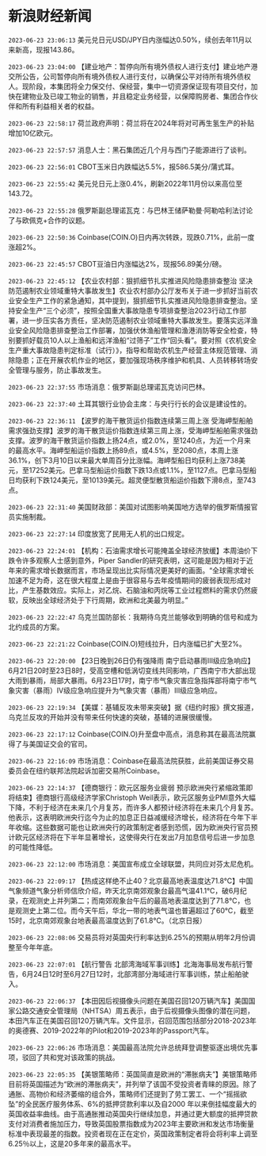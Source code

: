 # 新浪财经新闻
`2023-06-23 23:06:13` 美元兑日元USD/JPY日内涨幅达0.50%，续创去年11月以来新高，现报143.86。

`2023-06-23 23:04:00` 【建业地产：暂停向所有境外债权人进行支付】建业地产港交所公告，公司暂停向所有境外债权人进行支付，以确保公平对待所有境外债权人。现阶段，本集团将全力保交付、保经营，集中一切资源保证现有项目交付，加快在建物业及已竣工物业的销售，并且稳定业务经营，以保障购房者、集团合作伙伴和所有利益相关者的权益。

`2023-06-23 22:58:17` 荷兰政府声明：荷兰将在2024年将对可再生氢生产的补贴增加10亿欧元。

`2023-06-23 22:57:57` 消息人士：黑石集团近几个月与西门子能源进行了谈判。

`2023-06-23 22:56:01` CBOT玉米日内跌幅达5.5%，报586.5美分/蒲式耳。

`2023-06-23 22:55:42` 美元兑日元上涨0.4%，刷新2022年11月份以来高位至143.72。

`2023-06-23 22:55:28` 俄罗斯副总理诺瓦克：与巴林王储萨勒曼·阿勒哈利法讨论了与欧佩克+合作的议题。

`2023-06-23 22:50:36` Coinbase(COIN.O)日内再次转跌，现跌0.71%，此前一度涨超2%。

`2023-06-23 22:45:57` CBOT豆油日内涨幅达2%，现报56.89美分/磅。

`2023-06-23 22:45:12` 【农业农村部：狠抓细节扎实推进风险隐患排查整治 坚决防范遏制农业领域重特大事故发生】农业农村部办公厅发布关于进一步抓好当前农业安全生产工作的紧急通知，其中提到，狠抓细节扎实推进风险隐患排查整治。坚持安全生产“三个必须”，按照全国重大事故隐患专项排查整治2023行动工作部署，进一步压实各方责任，坚决防范遏制农业领域重特大事故发生。要落实远洋渔业安全风险隐患排查整治工作部署，加强伏休渔船管理和渔港消防等安全检查，特别要抓好载员10人以上渔船和远洋渔船“过筛子”工作“回头看”。要对照《农机安全生产重大事故隐患判定标准（试行）》，指导和帮助农机生产经营主体规范管理、消除隐患；正在开展农机作业的地区，要加强现场秩序维护和机具、人员转移转场安全管理与服务，防止事故发生。

`2023-06-23 22:37:55` 市场消息：俄罗斯副总理诺瓦克访问巴林。

`2023-06-23 22:37:40` 土耳其银行业协会主席：与央行行长的会议是建设性的。

`2023-06-23 22:36:11` 【波罗的海干散货运价指数连续第三周上涨 受海岬型船舶需求强劲支撑】波罗的海干散货运价指数连续第三周上涨，受海岬型船舶需求强劲支撑。波罗的海干散货运价指数上扬24点，或2.0%，至1240点，为近一个月来的最高水平。海岬型船运价指数上扬89点，或4.5%，至2080点，本周上涨36.1%，创下3月10日以来最大单周百分比涨幅。海岬型船日均获利上涨738美元，至17252美元。巴拿马型船运价指数下跌13点或1.1%，至1127点。巴拿马型船日均获利下跌124美元，至10139美元。超灵便型散货船运价指数下滑8点，至743点。

`2023-06-23 22:31:40` 美国财政部：美国对试图影响美国地方选举的俄罗斯情报官员实施制裁。

`2023-06-23 22:27:14` 印度放宽了民用无人机的出口规定。

`2023-06-23 22:24:01` 【机构：石油需求增长可能掩盖全球经济放缓】本周油价下跌令许多观察人士感到意外，Piper Sandler的研究表明，这可能是因为相对于近年来的需求增长数据而言，市场呈现出比实际情况更美好的画面。“全球需求增长加速不足为奇，这在很大程度上是由于很容易与去年疫情期间的疲弱表现形成对比，产生基数效应。实际上，对乙烷、石脑油和丙烷等工业过程燃料的需求仍然疲软，反映出全球经济处于下行周期，欧洲和北美最为明显。”

`2023-06-23 22:22:47` 乌克兰国防部长：我期待乌克兰能够收到明确的信号和成为北约成员的方案。

`2023-06-23 22:21:22` Coinbase(COIN.O)短线拉升，日内涨幅已扩大至2%。

`2023-06-23 22:20:00` 【23日晚到26日仍有强降雨 南宁启动暴雨Ⅲ级应急响应】6月21日20时至23日8时，受高空槽和低涡切变线共同影响，广西南宁市大部出现大雨到暴雨，局部大暴雨。6月23日17时，南宁市气象灾害应急指挥部将南宁市气象灾害（暴雨）Ⅳ级应急响应提升为气象灾害（暴雨）Ⅲ级应急响应。

`2023-06-23 22:19:34` 【美媒：基辅反攻未带来突破】据《纽约时报》撰文报道，乌克兰反攻的开始并没有带来任何快速的突破，基辅的进展很缓慢。

`2023-06-23 22:17:12` Coinbase(COIN.O)升至盘中高点，消息称其在最高法院赢得了与美国证交会的官司。

`2023-06-23 22:16:09` 市场消息：Coinbase在最高法院获胜，此前美国证券交易委员会在纽约联邦法院起诉加密交易所Coinbase。

`2023-06-23 22:14:37` 【德商银行：欧元区服务业疲弱 预示欧洲央行紧缩政策即将结束】德商银行高级经济学家Christoph Weil表示，欧元区服务业PMI意外大幅下降，不利于经济在未来几个月复苏，而许多人都预计经济将在未来几个月复苏。他表示，这表明欧洲央行迄今为止的加息正日益减缓经济增长，经济将在今年下半年收缩。这些数据可能也让欧洲央行的政策制定者感到恐慌，因为欧洲央行官员预计欧元区经济将在下半年显著增长，这使得央行在发出7月加息信号后进一步加息的可能性降低。

`2023-06-23 22:12:00` 市场消息：美国宣布成立全球联盟，共同应对芬太尼危机。

`2023-06-23 22:09:17` 【热成这样绝不止40？北京最高地表温度达71.8℃】中国气象频道气象分析师信欣介绍，昨天北京南郊观象台最高气温41.1℃，破6月纪录，在观测史上并列第二；而南郊观象台午后的最高地表温度达到了71.8℃，也是观测史上第二位。而今天午后，华北一带的地表气温也普遍超过了60℃，截至15时，北京南郊观象台地表最高温度达到了61.8℃。（北京日报）

`2023-06-23 22:08:06` 交易员将对英国央行利率达到6.25%的预期从明年2月份调整至今年年底。

`2023-06-23 22:07:01` 【航行警告 北部湾海域军事训练】北海海事局发布航行警告，6月24日12时至6月27日12时，北部湾部分海域进行军事训练，禁止船舶驶入。

`2023-06-23 22:06:37` 【本田因后视摄像头问题在美国召回120万辆汽车】美国国家公路交通安全管理局（NHTSA）周五表示，由于后视摄像头图像的潜在问题，本田汽车正在美国召回120万辆汽车。文件显示，召回范围包括部分2018-2023年的奥德赛、2019-2022年的Pilot和2019-2023年的Passport汽车。

`2023-06-23 22:06:26` 市场消息：美国最高法院允许总统拜登调整驱逐出境优先事项，驳回了共和党对该政策的挑战。

`2023-06-23 22:05:35` 【美银策略师：英国简直是欧洲的“滞胀病夫”】美银策略师目前将英国描述为“欧洲的滞胀病夫”，并列举了该国不受投资者青睐的原因。除了通胀、高物价和经济萎缩的组合外，策略师们还提到了劳工罢工、一个“摇摇欲坠”的全民医疗服务体系、6%的抵押贷款利率以及自2000 年以来倒挂幅度最大的英国收益率曲线。由于高通胀推动英国央行继续加息，并通过更大额度的抵押贷款支付对消费者施加压力，导致英国股票指数成为2023年主要欧洲和发达市场衡量标准中表现最差的指数。投资者现在正在定价，英国政策制定者将会将利率上调至6.25％以上，这是20多年来的最高水平。

